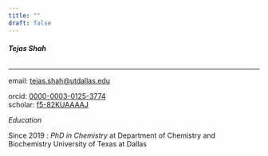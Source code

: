 ```yaml
---
title: ""
draft: false
---
```


###### **Tejas Shah**
---

email: <tejas.shah@utdallas.edu>  

orcid: [0000-0003-0125-3774](https://orcid.org/0000-0003-0125-3774)  
scholar: [f5-82KUAAAAJ](https://scholar.google.com/citations?user=f5-82KUAAAAJ)  


*Education*

Since 2019
:   *PhD in Chemistry* at Department of Chemistry and Biochemistry University of Texas at Dallas

